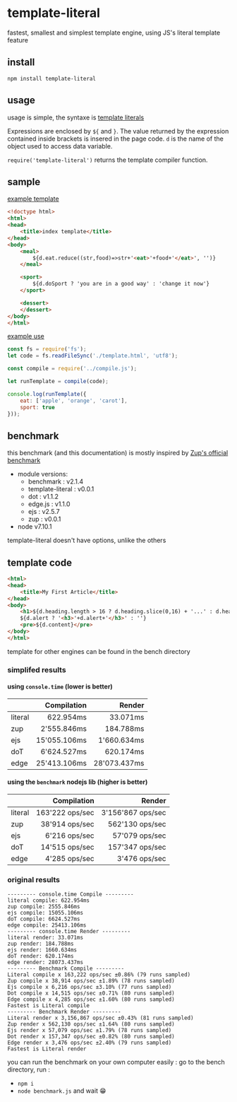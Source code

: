 # template-literal
fastest, smallest and simplest template engine, using JS's literal template feature

## install

```
npm install template-literal
```

## usage

usage is simple, the syntaxe is [template literals](https://developer.mozilla.org/en-US/docs/Web/JavaScript/Reference/Template_literals)

Expressions are enclosed by `${` and `}`. The value returned by the expression contained inside brackets is insered in the page code. `d` is the name of the object used to access data variable.

`require('template-literal')` returns the template compiler function.

## sample

[example template](example/template.html)
```html
<!doctype html>
<html>
<head>
	<title>index template</title>
</head>
<body>
	<meal>
		${d.eat.reduce((str,food)=>str+'<eat>'+food+'</eat>', '')}
	</meal>

	<sport>
		${d.doSport ? 'you are in a good way' : 'change it now'}
	</sport>

	<dessert>
	</dessert>
</body>
</html>
```
[example use](example/index.js)
```js
const fs = require('fs');
let code = fs.readFileSync('./template.html', 'utf8');

const compile = require('../compile.js');

let runTemplate = compile(code);

console.log(runTemplate({
	eat: ['apple', 'orange', 'carot'],
	sport: true
}));
```

## benchmark

this benchmark (and this documentation) is mostly inspired by [Zup's official benchmark](https://github.com/mscdex/zup/wiki/Benchmarks)

 * module versions:
   * benchmark : v2.1.4
   * template-literal : v0.0.1
   * dot : v1.1.2
   * edge.js : v1.1.0
   * ejs : v2.5.7
   * zup : v0.0.1
 * node v7.10.1

template-literal doesn't have options, unlike the others

## template code

```html
<html>
<head>
	<title>My First Article</title>
</head>
<body>
	<h1>${d.heading.length > 16 ? d.heading.slice(0,16) + '...' : d.heading}</h1>
	${d.alert ? '<h3>'+d.alert+'</h3>' : ''}
	<pre>${d.content}</pre>
</body>
</html>
```
template for other engines can be found in the bench directory



### simplifed results

#### using `console.time` (lower is better)

|               |  Compilation  |     Render    |
| ------------- |          ---: |          ---: |
|    literal    |     622.954ms |     33.071ms  |
|      zup      |   2'555.846ms |    184.788ms  |
|      ejs      |  15'055.106ms |  1'660.634ms  |
|      doT      |   6'624.527ms |    620.174ms  |
|      edge     |  25'413.106ms | 28'073.437ms  |


#### using the `benchmark` nodejs lib (higher is better)
|               |    Compilation   |       Render        |
| ------------- |             ---: |                ---: |
|    literal    |  163'222 ops/sec |  3'156'867 ops/sec  |
|      zup      |   38'914 ops/sec |    562'130 ops/sec  |
|      ejs      |    6'216 ops/sec |     57'079 ops/sec  |
|      doT      |   14'515 ops/sec |    157'347 ops/sec  |
|      edge     |    4'285 ops/sec |      3'476 ops/sec  |



### original results
```
--------- console.time Compile ---------
literal compile: 622.954ms
zup compile: 2555.846ms
ejs compile: 15055.106ms
doT compile: 6624.527ms
edge compile: 25413.106ms
--------- console.time Render ---------
literal render: 33.071ms
zup render: 184.788ms
ejs render: 1660.634ms
doT render: 620.174ms
edge render: 28073.437ms
--------- Benchmark Compile ---------
Literal compile x 163,222 ops/sec ±0.86% (79 runs sampled)
Zup compile x 38,914 ops/sec ±1.89% (78 runs sampled)
Ejs compile x 6,216 ops/sec ±3.10% (77 runs sampled)
Dot compile x 14,515 ops/sec ±0.71% (80 runs sampled)
Edge compile x 4,285 ops/sec ±1.60% (80 runs sampled)
Fastest is Literal compile
--------- Benchmark Render ---------
Literal render x 3,156,867 ops/sec ±0.43% (81 runs sampled)
Zup render x 562,130 ops/sec ±1.64% (80 runs sampled)
Ejs render x 57,079 ops/sec ±1.79% (78 runs sampled)
Dot render x 157,347 ops/sec ±0.82% (80 runs sampled)
Edge render x 3,476 ops/sec ±2.40% (79 runs sampled)
Fastest is Literal render

```


you can run the benchmark on your own computer easily :
go to the bench directory, run :
- `npm i`
- `node benchmark.js`
and wait :grin:
